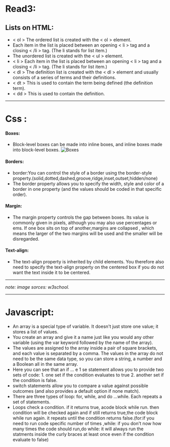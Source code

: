 # Read3:

## Lists on HTML:
- < ol > The ordered list is created with the < ol > element.
- Each item in the list is placed between an opening < li > tag and a closing < /li > tag. (The li
stands for list item.)
- The unordered list is created with the < ul > element.
- < li > Each item in the list is placed between an opening < li > tag and a closing < /li > tag. (The li
stands for list item.)
- < dl > The definition list is created with the < dl > element and usually consists of a series of terms and
their definitions.
- < dt > This is used to contain the term being defined (the definition term).
- < dd > This is used to contain the definition.

<hr />

# Css :

#### Boxes:
- Block-level boxes can be made into inline boxes, and
inline boxes made into block-level boxes.
 ![Boxes](https://www.w3.org/TR/CSS2/images/boxdim.png)


#### Borders:
 - border:You can control the style of a border using the border-style property.(solid,dotted,dashed,groove,ridge,inset,outset,hidden/none)
 - The border property allows you to specify the width, style and color of a border in one property (and the values should be coded in that specific order).

 #### Margin:
 - The margin property controls the gap between boxes. Its value is commonly given in pixels, although you may also use percentages or ems. If one box sits on top of another,margins are collapsed , which means the larger of the two margins will be used and the smaller will be disregarded.

 #### Text-align:
 - The text-align property is inherited by child elements. You therefore also need to specify the text-align property on the centered box if you do not want the text inside it to be centered.






<hr />


 <address> note: image sorces: w3school.</address>

<hr />

# Javascript:
- An array is a special type of variable. It doesn't just store one value; it stores a list of values.
- You create an array and give it a name just like you would any other variable (using the var keyword followed by the name of the array).
- The values are assigned to the array inside a pair of square brackets, and each value is separated by a comma. The values in the array do not need to be the same data type, so you can store a string, a number and a Boolean all in the same array.
- Here you can see that an if ... e 1 se statement allows you to provide two sets of code: 1. one set if the condition evaluates to true 2. another set if the condition is false.
- switch statements allow you to compare a value
against possible outcomes (and also provides a default
option if none match).
- There are three types of loop: for, while, and do ...while. Each repeats a set of statements.
- Loops check a condition. if it returns true, acode block while run. then condition will be checked again and if still returns true,the code block while run again. it repeats until the condition returns false.(for:if you need to run code specific number of times  ,while: if you don't now how many times the code should run,do while: it will always run the statments inside the curly braces at least once even if the condition evaluate to false)




